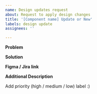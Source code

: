 ```yaml
---
name: Design updates request
about: Request to apply design changes
title: '[Component name] Update or New'
labels: design update
assignees: ''

---
```


**Problem**

**Solution**

**Figma / Jira link**

**Additional Description**

Add priority (high / medium / low) label :)
